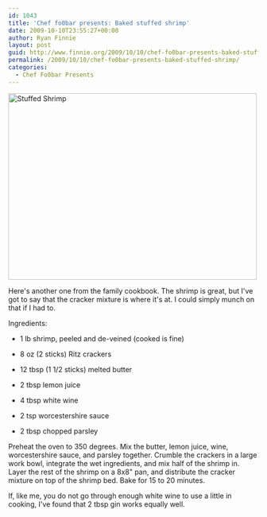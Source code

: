 ```yaml
---
id: 1043
title: 'Chef fo0bar presents: Baked stuffed shrimp'
date: 2009-10-10T23:55:27+00:00
author: Ryan Finnie
layout: post
guid: http://www.finnie.org/2009/10/10/chef-fo0bar-presents-baked-stuffed-shrimp/
permalink: /2009/10/10/chef-fo0bar-presents-baked-stuffed-shrimp/
categories:
  - Chef Fo0bar Presents
---
```

[<img src="http://farm4.static.flickr.com/3033/3006894913_239c25fe74.jpg" width="500" height="375" alt="Stuffed Shrimp" />](http://www.flickr.com/photos/fo0bar/3006894913/ "Stuffed Shrimp by Ryan Finnie, on Flickr")

Here's another one from the family cookbook. The shrimp is great, but I've got to say that the cracker mixture is where it's at. I could simply munch on that if I had to.

Ingredients:
  
* 1 lb shrimp, peeled and de-veined (cooked is fine)
  
* 8 oz (2 sticks) Ritz crackers
  
* 12 tbsp (1 1/2 sticks) melted butter
  
* 2 tbsp lemon juice
  
* 4 tbsp white wine
  
* 2 tsp worcestershire sauce
  
* 2 tbsp chopped parsley

Preheat the oven to 350 degrees. Mix the butter, lemon juice, wine, worcestershire sauce, and parsley together. Crumble the crackers in a large work bowl, integrate the wet ingredients, and mix half of the shrimp in. Layer the rest of the shrimp on a 8x8" pan, and distribute the cracker mixture on top of the shrimp bed. Bake for 15 to 20 minutes.

If, like me, you do not go through enough white wine to use a little in cooking, I've found that 2 tbsp gin works equally well.
